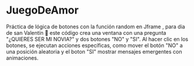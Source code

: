 # JuegoDeAmor
Práctica de lógica de botones con la función random en Jframe , para dia de san Valentín  💑
este código crea una ventana  con una pregunta "¿QUIERES SER MI NOVIA?" y dos botones "NO" y "SI".
Al hacer clic en los botones, se ejecutan acciones específicas, como mover el botón "NO" a una posición aleatoria y el boton "SI" mostrar mensajes emergentes con animaciones.

